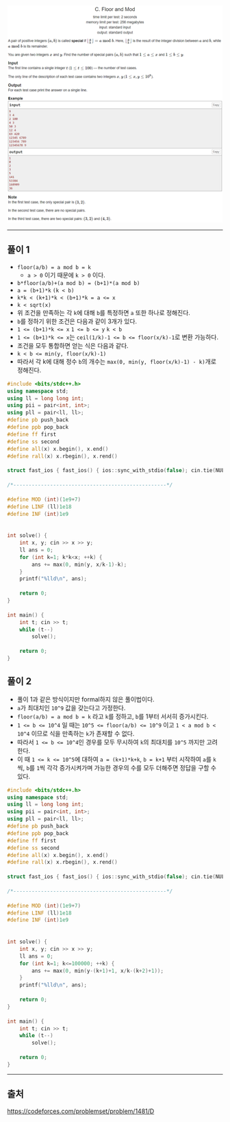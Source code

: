 ![이미지](../images/codeforces.com_problemset_problem_1485_C.png)

---
## 풀이 1
* `floor(a/b) = a mod b = k`
  * `a > 0` 이기 때문에 `k > 0` 이다.
* `b*floor(a/b)+(a mod b) = (b+1)*(a mod b)`
* `a = (b+1)*k` `(k < b)`
* `k*k < (k+1)*k < (b+1)*k = a <= x`
* `k < sqrt(x)`
* 위 조건을 만족하는 각 `k`에 대해 `b`를 특정하면 `a` 또한 하나로 정해진다.
* `b`를 정하기 위한 조건은 다음과 같이 3개가 있다.
* `1 <= (b+1)*k <= x` `1 <= b <= y` `k < b`
* `1 <= (b+1)*k <= x`는 `ceil(1/k)-1 <= b <= floor(x/k)-1`로 변환 가능하다.
* 조건을 모두 통합하면 얻는 식은 다음과 같다.
* `k < b <= min(y, floor(x/k)-1)`
* 따라서 각 k에 대해 정수 `b`의 개수는 `max(0, min(y, floor(x/k)-1) - k)`개로 정해진다.

```cpp
#include <bits/stdc++.h>
using namespace std;
using ll = long long int;
using pii = pair<int, int>;
using pll = pair<ll, ll>;
#define pb push_back
#define ppb pop_back
#define ff first
#define ss second
#define all(x) x.begin(), x.end()
#define rall(x) x.rbegin(), x.rend()
 
struct fast_ios { fast_ios() { ios::sync_with_stdio(false); cin.tie(NULL); } } fast_ios_;
 
/*--------------------------------------------------*/
 
#define MOD (int)(1e9+7)
#define LINF (ll)1e18
#define INF (int)1e9
 
 
int solve() {
	int x, y; cin >> x >> y;
	ll ans = 0;
	for (int k=1; k*k<x; ++k) {
		ans += max(0, min(y, x/k-1)-k);
	}
	printf("%lld\n", ans);
 
	return 0;
}
 
int main() {
	int t; cin >> t;
	while (t--)
		solve();
 
	return 0;
}
```

## 풀이 2
* 풀이 1과 같은 방식이지만 formal하지 않은 풀이법이다.
* `a`가 최대치인 `10^9` 값을 갖는다고 가정한다.
* `floor(a/b) = a mod b = k` 라고 `k`를 정하고, `b`를 1부터 서서히 증가시킨다.
* `1 <= b <= 10^4` 일 때는 `10^5 <= floor(a/b) <= 10^9` 이고 `1 < a mod b < 10^4` 이므로 식을 만족하는 `k`가 존재할 수 없다.
* 따라서 `1 <= b <= 10^4`인 경우를 모두 무시하여 `k`의 최대치를 `10^5` 까지만 고려한다.
* 이 때 `1 <= k <= 10^5`에 대하여 `a = (k+1)*k+k`, `b = k+1` 부터 시작하여 `a`를 `k`씩,  `b`를 `1`씩 각각 증가시켜가며 가능한 경우의 수를 모두 더해주면 정답을 구할 수 있다.

```cpp
#include <bits/stdc++.h>
using namespace std;
using ll = long long int;
using pii = pair<int, int>;
using pll = pair<ll, ll>;
#define pb push_back
#define ppb pop_back
#define ff first
#define ss second
#define all(x) x.begin(), x.end()
#define rall(x) x.rbegin(), x.rend()
 
struct fast_ios { fast_ios() { ios::sync_with_stdio(false); cin.tie(NULL); } } fast_ios_;
 
/*--------------------------------------------------*/
 
#define MOD (int)(1e9+7)
#define LINF (ll)1e18
#define INF (int)1e9
 
 
int solve() {
	int x, y; cin >> x >> y;
	ll ans = 0;
	for (int k=1; k<=100000; ++k) {
		ans += max(0, min(y-(k+1)+1, x/k-(k+2)+1));
	}
	printf("%lld\n", ans);
 
	return 0;
}
 
int main() {
	int t; cin >> t;
	while (t--)
		solve();
 
	return 0;
}
```

---
## 출처
https://codeforces.com/problemset/problem/1481/D